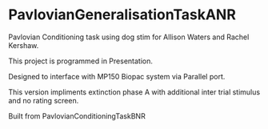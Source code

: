 # PavlovianGeneralisationTaskANR

Pavlovian Conditioning task using dog stim for Allison Waters and Rachel Kershaw.

This project is programmed in Presentation.

Designed to interface with MP150 Biopac system via Parallel port.

This version impliments extinction phase A with additional inter trial stimulus and no rating screen.

Built from PavlovianConditioningTaskBNR
